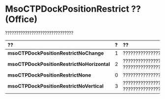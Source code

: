 
# MsoCTPDockPositionRestrict ?? (Office)

???????????????????????????????



|**??**|**?**|**??**|
|:-----|:-----|:-----|
|**msoCTPDockPositionRestrictNoChange**|1|???????????????????????|
|**msoCTPDockPositionRestrictNoHorizontal**|2|??????????????? ??????????????????????|
|**msoCTPDockPositionRestrictNone**|0|????????????????????????|
|**msoCTPDockPositionRestrictNoVertical**|3|??????????????? ????????????????????|
